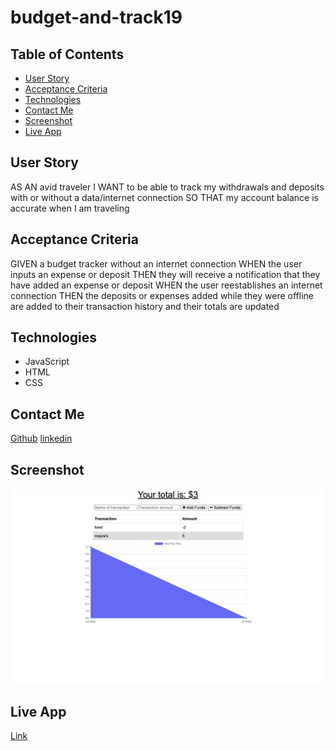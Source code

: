 # budget-and-track19

## Table of Contents

- [User Story](#User-Story)
- [Acceptance Criteria](#Acceptance-Criteria)
- [Technologies](#Technologies)
- [Contact Me](#Contact-Me)
- [Screenshot](#Screenshot)
- [Live App](#Live-App)

## User Story

AS AN avid traveler
I WANT to be able to track my withdrawals and deposits with or without a data/internet connection
SO THAT my account balance is accurate when I am traveling 

## Acceptance Criteria

GIVEN a budget tracker without an internet connection
WHEN the user inputs an expense or deposit
THEN they will receive a notification that they have added an expense or deposit
WHEN the user reestablishes an internet connection
THEN the deposits or expenses added while they were offline are added to their transaction history and their totals are updated

## Technologies

- JavaScript
- HTML
- CSS


## Contact Me

[Github](https://github.com/msnaye)
[linkedin](https://www.linkedin.com/in/mayra-ibarra-78588588/)

## Screenshot
![image](Develop/public/img/budget.png)

## Live App

[Link](https://git.heroku.com/budget-and-track-19.git)


